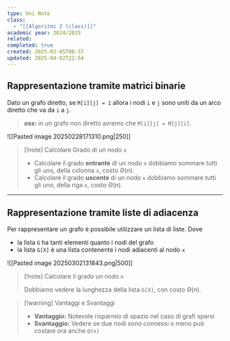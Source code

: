 ```yaml
---
type: Uni Note
class:
  - "[[Algoritmi 2 (class)]]"
academic year: 2024/2025
related: 
completed: true
created: 2025-03-05T08:37
updated: 2025-04-02T22:54
---
```

## Rappresentazione tramite matrici binarie

Dato un grafo diretto, se `M[i][j] = 1` allora i nodi `i` e `j` sono uniti da un arco diretto che va da `i` a `j`.

>***oss:*** in un grafo non diretto avremo che `M[i][j] = M[j][i]`.

![[Pasted image 20250228171310.png|250]]

>[!note] Calcolare Grado di un nodo `x`
>
>- Calcolare il grado **entrante** di un nodo `x` dobbiamo sommare tutti gli uno, della colonna `x`, costo $\Theta(n)$.
>- Calcolare il grado **uscente** di un nodo `x` dobbiamo sommare tutti gli uno, della riga `x`, costo $\Theta(n)$.

---
## Rappresentazione tramite liste di adiacenza

Per rappresentare un grafo è possibile utilizzare un lista di liste. Dove
- la lista `G` ha tanti elementi quanto i nodi del grafo
- la lista `G[X]` è una lista contenente i nodi adiacenti al nodo `x`

![[Pasted image 20250302131843.png|500]]

>[!note] Calcolare il grado un nodo `n`
>
>Dobbiamo vedere la lunghezza della lista `G[X]`, con costo $\Theta(n)$.

>[!warning] Vantaggi e Svantaggi
>- **Vantaggio:** Notevole risparmio di spazio nel caso di grafi sparsi
>- **Svantaggio:** Vedere se due nodi sono connessi o meno può costare ora anche `O(n)`

